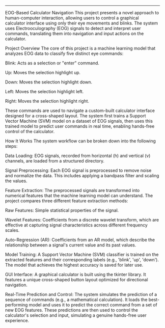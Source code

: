 <hr>EOG-Based Calculator Navigation</hr>
This project presents a novel approach to human-computer interaction, allowing users to control a graphical calculator interface using only their eye movements and blinks. The system uses Electrooculography (EOG) signals to detect and interpret user commands, translating them into navigation and input actions on the calculator.

Project Overview
The core of this project is a machine learning model that analyzes EOG data to classify five distinct eye commands:

Blink: Acts as a selection or "enter" command.

Up: Moves the selection highlight up.

Down: Moves the selection highlight down.

Left: Moves the selection highlight left.

Right: Moves the selection highlight right.

These commands are used to navigate a custom-built calculator interface designed for a cross-shaped layout. The system first trains a Support Vector Machine (SVM) model on a dataset of EOG signals, then uses this trained model to predict user commands in real time, enabling hands-free control of the calculator.

How It Works
The system workflow can be broken down into the following steps:

Data Loading: EOG signals, recorded from horizontal (h) and vertical (v) channels, are loaded from a structured directory.

Signal Preprocessing: Each EOG signal is preprocessed to remove noise and normalize the data. This includes applying a bandpass filter and scaling the values.

Feature Extraction: The preprocessed signals are transformed into numerical features that the machine learning model can understand. The project compares three different feature extraction methods:

Raw Features: Simple statistical properties of the signal.

Wavelet Features: Coefficients from a discrete wavelet transform, which are effective at capturing signal characteristics across different frequency scales.

Auto-Regression (AR): Coefficients from an AR model, which describe the relationship between a signal's current value and its past values.

Model Training: A Support Vector Machine (SVM) classifier is trained on the extracted features and their corresponding labels (e.g., 'blink', 'up', 'down'). The model that achieves the highest accuracy is saved for later use.

GUI Interface: A graphical calculator is built using the tkinter library. It features a unique cross-shaped button layout optimized for directional navigation.

Real-Time Prediction and Control: The system simulates the prediction of a sequence of commands (e.g., a mathematical calculation). It loads the best-performing model and uses it to predict the correct command from a set of new EOG features. These predictions are then used to control the calculator's selection and input, simulating a genuine hands-free user experience.
